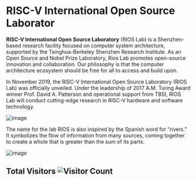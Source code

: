 <!--
**RIOSMPW/RIOSMPW** is a ✨ _special_ ✨ repository because its `README.md` (this file) appears on your GitHub profile.

Here are some ideas to get you started:

- 🔭 I’m currently working on ...
- 🌱 I’m currently learning ...
- 👯 I’m looking to collaborate on ...
- 🤔 I’m looking for help with ...
- 💬 Ask me about ...
- 📫 How to reach me: ...
- 😄 Pronouns: ...
- ⚡ Fun fact: ...
-->
# RISC-V International Open Source Laborator

**RISC-V International Open Source Laboratory** (RIOS Lab) is a Shenzhen-based research facility focused on computer system architecture, supported by the Tsinghua-Berkeley Shenzhen Research Institute. As an Open Source and Nobel Prize Laboratory, Rios Lab promotes open-source innovation and collaboration. Our philosophy is that the computer architecture ecosystem should be free for all to access and build upon.

In November 2019, the RISC-V International Open Source Laboratory (RIOS Lab) was officially unveiled. Under the leadership of 2017 A.M. Turing Award winner Prof. David A. Patterson and operational support from TBSI,  RIOS Lab will conduct cutting-edge research in RISC-V hardware and software technology. 

![image](https://github.com/RIOSMPW/RIOSMPW/assets/109063674/84db4898-7739-475e-a52b-3cd94aba0161)



The name for the lab RIOS is also inspired by the Spanish word for “rivers.” It symbolizes the flow of information from many sources, coming together to create a whole that is greater than the sum of its parts.

![image](https://github.com/RIOSMPW/RIOSMPW/assets/109063674/c2ba2b2c-4383-4b5f-95af-4488802fdbdb)










## Total Visitors ![Visitor Count](https://profile-counter.glitch.me/RIOSMPW/count.svg) 




